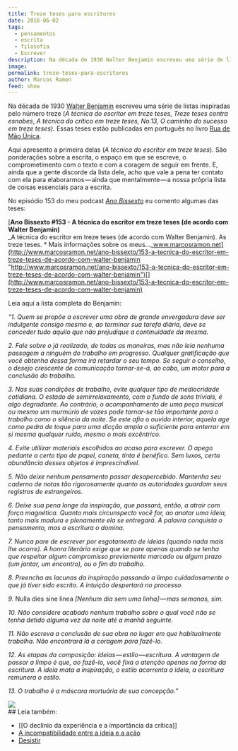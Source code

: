 ```yaml
---
title: Treze teses para escritores
date: 2016-06-02
tags:
  - pensamentos
  - escrita
  - filosofia
  - Escrever
description: Na década de 1930 Walter Benjamin escreveu uma série de listas inspiradas pelo número treze (A técnica do escritor em treze teses, Treze…
image: 
permalink: treze-teses-para-escritores
author: Marcos Ramon
feed: show
---
```

Na década de 1930 [Walter Benjamin](https://pt.wikipedia.org/wiki/Walter_Benjamin) escreveu uma série de listas inspiradas pelo número treze (_A técnica do escritor em treze teses_, _Treze teses contra esnobes_, _A técnica do crítico em treze teses, No.13, O caminho do sucesso em treze teses)._ Essas teses estão publicadas em português no livro [Rua de Mão Única](http://www.amazon.com.br/gp/product/851135011X/ref=as_li_tl?ie=UTF8&camp=1789&creative=9325&creativeASIN=851135011X&linkCode=as2&tag=marcramo-20&linkId=3UFJ3XGKMIRDYNID).

Aqui apresento a primeira delas (_A técnica do escritor em treze teses_). São ponderações sobre a escrita, o espaço em que se escreve, o comprometimento com o texto e com a coragem de seguir em frente. E, ainda que a gente discorde da lista dele, acho que vale a pena ter contato com ela para elaborarmos — ainda que mentalmente — a nossa própria lista de coisas essenciais para a escrita.

No episódio 153 do meu podcast [_Ano Bissexto_](http://www.marcosramon.net/ano-bissexto/) eu comento algumas das teses:

[**Ano Bissexto #153 - A técnica do escritor em treze teses (de acordo com Walter Benjamin)**  
_A técnica do escritor em treze teses (de acordo com Walter Benjamin). As treze teses. * Mais informações sobre os meus…_www.marcosramon.net](http://www.marcosramon.net/ano-bissexto/153-a-tecnica-do-escritor-em-treze-teses-de-acordo-com-walter-benjamin "http://www.marcosramon.net/ano-bissexto/153-a-tecnica-do-escritor-em-treze-teses-de-acordo-com-walter-benjamin")[](http://www.marcosramon.net/ano-bissexto/153-a-tecnica-do-escritor-em-treze-teses-de-acordo-com-walter-benjamin)

Leia aqui a lista completa do Benjamin:

_“1. Quem se propõe a escrever uma obra de grande envergadura deve ser indulgente consigo mesmo e, ao terminar sua tarefa diária, deve se conceder tudo aquilo que não prejudique a continuidade da mesma._

_2. Fale sobre o já realizado, de todas as maneiras, mas não leia nenhuma passagem a ninguém do trabalho em progresso. Qualquer gratificação que você obtenha dessa forma irá retardar o seu tempo. Se seguir o conselho, o desejo crescente de comunicação tornar-se-á, ao cabo, um motor para a conclusão do trabalho._

_3. Nas suas condições de trabalho, evite qualquer tipo de mediocridade cotidiana. O estado de semirrelaxamento, com o fundo de sons triviais, é algo degradante. Ao contrário, o acompanhamento de uma peça musical ou mesmo um murmúrio de vozes pode tornar-se tão importante para o trabalho como o silêncio da noite. Se este afia o ouvido interior, aquela age como pedra de toque para uma dicção ampla o suficiente para enterrar em si mesma qualquer ruído, mesmo o mais excêntrico._

_4. Evite utilizar materiais escolhidos ao acaso para escrever. O apego pedante a certo tipo de papel, caneta, tinta é benéfico. Sem luxos, certa abundância desses objetos é imprescindível._

_5. Não deixe nenhum pensamento passar desapercebido. Mantenha seu caderno de notas tão rigorosamente quanto as autoridades guardam seus registros de estrangeiros._

_6. Deixe sua pena longe da inspiração, que passará, então, a atrair com força magnética. Quanto mais circunspecto você for, ao anotar uma ideia, tanto mais madura e plenamente ela se entregará. A palavra conquista o pensamento, mas a escritura o domina._

_7. Nunca pare de escrever por esgotamento de ideias (quando nada mais lhe ocorre). A honra literária exige que se pare apenas quando se tenha que respeitar algum compromisso previamente marcado ou algum prazo (um jantar, um encontro), ou o fim do trabalho._

_8. Preencha as lacunas da inspiração passando a limpo cuidadosamente o que já tiver sido escrito. A intuição despertará no processo._

_9._ Nulla dies sine linea _[Nenhum dia sem uma linha] — mas semanas, sim._

_10. Não considere acabado nenhum trabalho sobre o qual você não se tenha detido alguma vez da noite até a manhã seguinte._

_11. Não escreva a conclusão de sua obra no lugar em que habitualmente trabalha. Não encontrará lá a coragem para fazê-lo._

_12. As etapas da composição: ideias — estilo — escritura. A vantagem de passar a limpo é que, ao fazê-lo, você fixa a atenção apenas na forma da escritura. A ideia mata a inspiração, o estilo acorrenta a ideia, a escritura remunera o estilo._

_13. O trabalho é a máscara mortuária de sua concepção.”_

<img src="/assets/img/treze-teses-para-escritores-medium.jpeg">


<div class="leia-tambem" markdown="1">
## Leia também:

- [[O declínio da experiência e a importância da crítica]]
- <a href="/a-incompatibilidade-entre-a-ideia-e-a-acao">A incompatibilidade entre a ideia e a ação</a>
- <a href="/desistir">Desistir</a>
</div>